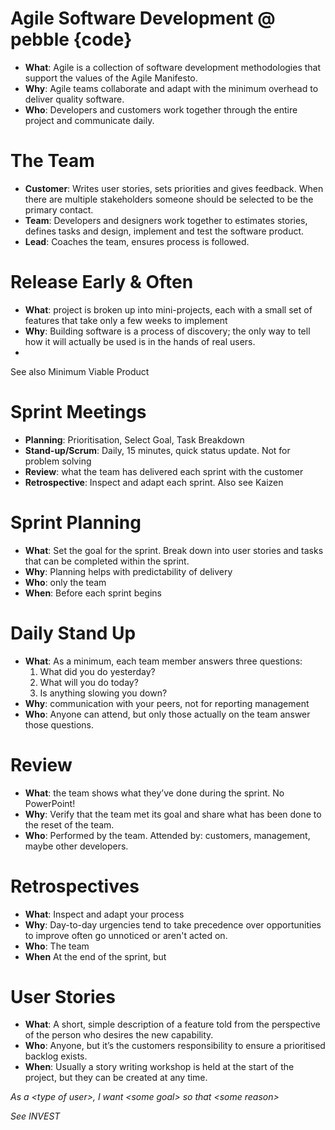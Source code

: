 Agile Software Development @ pebble {code}
==========================================

* **What**: Agile is a collection of software development methodologies that support the values of the Agile Manifesto.
* **Why**: Agile teams collaborate and adapt with the minimum overhead to deliver quality software.
* **Who**: Developers and customers work together through the entire project and communicate daily.

The Team
========
* **Customer**: Writes user stories, sets priorities and gives feedback. When there are multiple stakeholders someone should be selected to be the primary contact.
* **Team**: Developers and designers work together to estimates stories, defines tasks and design, implement and test the software product.
* **Lead**: Coaches the team, ensures process is followed.

Release Early & Often
=====================

* **What**: project is broken up into mini-projects, each with a small set of features that take only a few weeks to implement
* **Why**: Building software is a process of discovery; the only way to tell how it will actually be used is in the hands of real users. 
* 
See also Minimum Viable Product

Sprint Meetings
===============
* **Planning**: Prioritisation, Select Goal, Task Breakdown
* **Stand-up/Scrum**: Daily, 15 minutes, quick status update. Not for problem solving 
* **Review**: what the team has delivered each sprint with the customer 
* **Retrospective**: Inspect and adapt each sprint. Also see Kaizen 

Sprint Planning
===============
* **What**: Set the goal for the sprint. Break down into user stories and tasks that can be completed within the sprint.
* **Why**: Planning helps with predictability of delivery
* **Who**: only the team
* **When**: Before each sprint begins

Daily Stand Up
==============
* **What**: As a minimum, each team member answers three questions:
  1. What did you do yesterday?
  2. What will you do today?
  3. Is anything slowing you down?
* **Why**: communication with your peers, not for reporting management
* **Who**: Anyone can attend, but only those actually on the team answer those questions.

Review
======
* **What**: the team shows what they’ve done during the sprint. No PowerPoint!
* **Why**: Verify that the team met its goal and share what has been done to the reset of the team.
* **Who**: Performed by the team. Attended by: customers, management, maybe other developers.

Retrospectives
==============
* **What**: Inspect and adapt your process
* **Why**: Day-to-day urgencies tend to take precedence over opportunities to improve often go unnoticed or aren't acted on.
* **Who**: The team
* **When** At the end of the sprint, but 

User Stories
============
* **What**: A short, simple description of a feature told from the perspective of the person who desires the new capability.
* **Who**: Anyone, but it’s the customers responsibility to ensure a prioritised backlog exists.
* **When**: Usually a story writing workshop is held at the start of the project, but they can be created at any time.

*As a &lt;type of user&gt;, I want &lt;some goal&gt; so that &lt;some reason&gt;*

*See INVEST*
